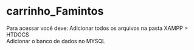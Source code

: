 # carrinho_Famintos

Para acessar você deve:
Adicionar todos os arquivos na pasta XAMPP > HTDOCS <br>
Adicionar o banco de dados no MYSQL

